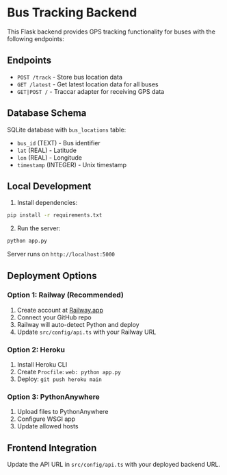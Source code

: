 # Bus Tracking Backend

This Flask backend provides GPS tracking functionality for buses with the following endpoints:

## Endpoints

- `POST /track` - Store bus location data
- `GET /latest` - Get latest location data for all buses  
- `GET|POST /` - Traccar adapter for receiving GPS data

## Database Schema

SQLite database with `bus_locations` table:
- `bus_id` (TEXT) - Bus identifier
- `lat` (REAL) - Latitude
- `lon` (REAL) - Longitude  
- `timestamp` (INTEGER) - Unix timestamp

## Local Development

1. Install dependencies:
```bash
pip install -r requirements.txt
```

2. Run the server:
```bash
python app.py
```

Server runs on `http://localhost:5000`

## Deployment Options

### Option 1: Railway (Recommended)
1. Create account at [Railway.app](https://railway.app)
2. Connect your GitHub repo
3. Railway will auto-detect Python and deploy
4. Update `src/config/api.ts` with your Railway URL

### Option 2: Heroku
1. Install Heroku CLI
2. Create `Procfile`: `web: python app.py`
3. Deploy: `git push heroku main`

### Option 3: PythonAnywhere
1. Upload files to PythonAnywhere
2. Configure WSGI app
3. Update allowed hosts

## Frontend Integration

Update the API URL in `src/config/api.ts` with your deployed backend URL.